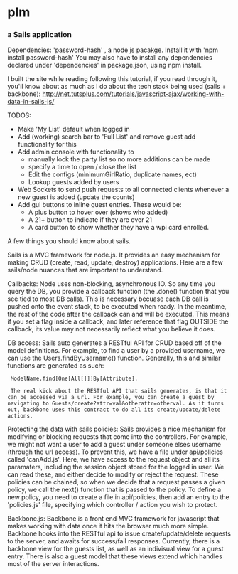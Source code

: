 # plm
### a Sails application
Dependencies:
'password-hash' , a node js pacakge. Install it with 'npm install password-hash'
You may also have to install any dependencies declared under 'dependencies' in package.json, 
using npm install.


I built the site while reading following this tutorial, if you read through it, you'll know about as much as I do about the tech stack being used (sails + backbone): http://net.tutsplus.com/tutorials/javascript-ajax/working-with-data-in-sails-js/

TODOS:

 - Make 'My List' default when logged in
 - Add (working) search bar to 'Full List' and remove guest add functionality for this
 - Add admin console with functionality to
     - manually lock the party list so no more additions can be made
     - specify a time to open / close the list
     - Edit the configs (minimumGirlRatio, duplicate names, ect)
     - Lookup guests added by users
 - Web Sockets to send push requests to all connected clients whenever a new guest is added (update the counts)
 - Add gui buttons to inline guest entries. These would be:
     - A plus button to hover over (shows who added)
     - A 21+ button to indicate if they are over 21
     - A card button to show whether they have a wpi card enrolled.


A few things you should know about sails.

Sails is a MVC framework for node.js. It provides an easy mechanism for making CRUD (create, read, update, destroy) applications. Here are a few sails/node nuances that are important to understand.

Callbacks:
     Node uses non-blocking, asynchronous IO. So any time you query the DB, you provide a callback function (the .done() function that you see tied to most DB calls). This is necessary becuase each DB call is pushed onto the event stack, to be executed when ready. In the meantime, the rest of the code after the callback can and will be executed. This means if you set a flag inside a callback, and later reference that flag OUTSIDE the callback, its value may not necessarily reflect what you believe it does.

DB access:
     Sails auto generates a RESTful API for CRUD based off of the model definitions. For example, to find a user by a provided username, we can use the Users.findByUsername() function. Generally, this and similar functions are generated as such:

     ModelName.find[One[All[]]]By[Attribute].

     The real kick about the RESTful API that sails generates, is that it can be accessed via a url. For example, you can create a guest by navigating to Guests/create?attr=val&otherattr=otherval. As it turns out, backbone uses this contract to do all its create/update/delete actions.

Protecting the data with sails policies:
     Sails provides a nice mechanism for modifying or blocking requests that come into the controllers. For example, we might not want a user to add a guest under someone elses username (through the url access). To prevent this, we have a file under api/policies called 'canAdd.js'. Here, we have access to the request object and all its paramaters, including the session object stored for the logged in user. We can read these, and either decide to modify or reject the request. These policies can be chained, so when we decide that a request passes a given policy, we call the next() function that is passed to the policy. To define a new policy, you need to create a file in api/policies, then add an entry to the 'policies.js' file, specifying which controller / action you wish to protect.

Backbone.js:
     Backbone is a front end MVC framework for javascript that makes working with data once it hits the browser much more simple. Backbone hooks into the RESTful api to issue create/update/delete requests to the server, and awaits for success/fail responses. Currently, there is a backbone view for the guests list, as well as an indivisual view for a guest entry. There is also a guest model that these views extend which handles most of the server interactions. 


